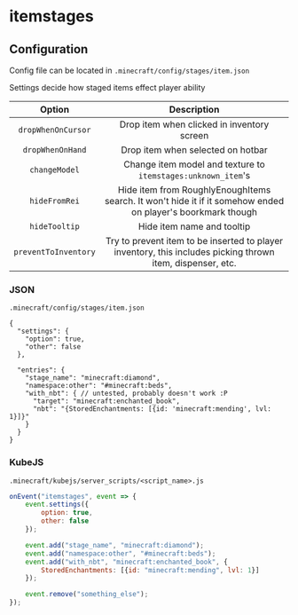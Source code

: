 # itemstages

## Configuration
Config file can be located in `.minecraft/config/stages/item.json`

Settings decide how staged items effect player ability

|        Option        |                                                 Description                                                 |
|:--------------------:|:-----------------------------------------------------------------------------------------------------------:|
|  `dropWhenOnCursor`  |                                  Drop item when clicked in inventory screen                                 |
|   `dropWhenOnHand`   |                                      Drop item when selected on hotbar                                      |
|     `changeModel`    |                         Change item model and texture to `itemstages:unknown_item`'s                        |
|     `hideFromRei`    | Hide item from RoughlyEnoughItems search. It won't hide it if it somehow ended on player's boorkmark though |
|     `hideTooltip`    |                                          Hide item name and tooltip                                         |
| `preventToInventory` |  Try to prevent item to be inserted to player inventory, this includes picking thrown item, dispenser, etc. |

### JSON
`.minecraft/config/stages/item.json`
```json5
{
  "settings": {
    "option": true,
    "other": false
  },

  "entries": {
    "stage_name": "minecraft:diamond",
    "namespace:other": "#minecraft:beds",
    "with_nbt": { // untested, probably doesn't work :P
      "target": "minecraft:enchanted_book",
      "nbt": "{StoredEnchantments: [{id: 'minecraft:mending', lvl: 1}]}"
    }
  }
}
```

### KubeJS
`.minecraft/kubejs/server_scripts/<script_name>.js`
```js
onEvent("itemstages", event => {
    event.settings({
        option: true,
        other: false
    });

    event.add("stage_name", "minecraft:diamond");
    event.add("namespace:other", "#minecraft:beds");
    event.add("with_nbt", "minecraft:enchanted_book", {
        StoredEnchantments: [{id: "minecraft:mending", lvl: 1}]
    });

    event.remove("something_else");
});
```

